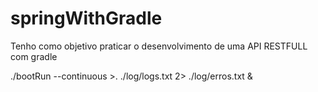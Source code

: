 # springWithGradle
Tenho como objetivo praticar o desenvolvimento de uma API RESTFULL com gradle

./bootRun --continuous >. ./log/logs.txt 2> ./log/erros.txt &

 
